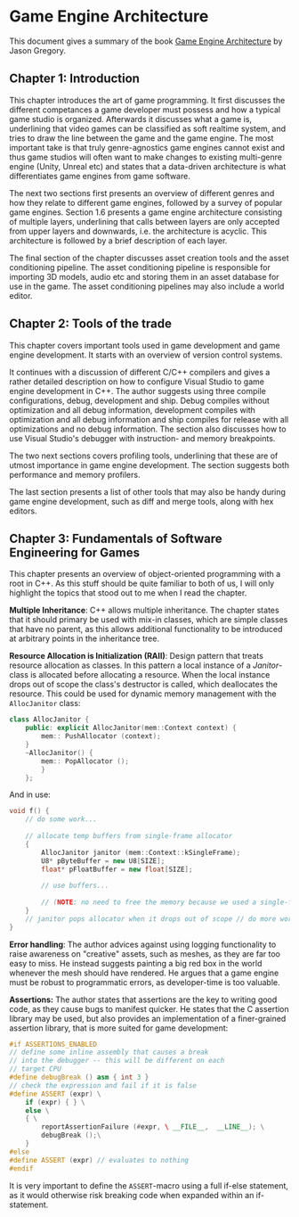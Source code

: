 # Game Engine Architecture
This document gives a summary of the book [Game Engine Architecture](https://aub-primo.hosted.exlibrisgroup.com:443/desktop:Samlet:AUB01_ALEPH002011881) by Jason Gregory.

## Chapter 1: Introduction
This chapter introduces the art of game programming. It first discusses the different competances a game developer must possess and how a typical game studio is organized. Afterwards it discusses what a game is, underlining that video games can be classified as soft realtime system, and tries to draw the line between the game and the game engine. The most important take is that truly genre-agnostics game engines cannot exist and thus game studios will often want to make changes to existing multi-genre engine (Unity, Unreal etc) and states that a data-driven architecture is what differentiates game engines from game software. 

The next two sections first presents an overview of different genres and how they relate to different game engines, followed by a survey of popular game engines. Section 1.6 presents a game engine architecture consisting of multiple layers, underlining that calls between layers are only accepted from upper layers and downwards, i.e. the architecture is acyclic. This architecture is followed by a brief description of each layer.

The final section of the chapter discusses asset creation tools and the asset conditioning pipeline. The asset conditioning pipeline is responsible for importing 3D models, audio etc and storing them in an asset database for use in the game. The asset conditioning pipelines may also include a world editor.

## Chapter 2: Tools of the trade
This chapter covers important tools used in game development and game engine development. It starts with an overview of version control systems. 

It continues with a discussion of different C/C++ compilers and gives a rather detailed description on how to configure Visual Studio to game engine development in C++. The author suggests using three compile configurations, debug, development and ship. Debug compiles without optimization and all debug information, development compiles with optimization and all debug information and ship compiles for release with all optimizations and no debug information. The section also discusses how to use Visual Studio's debugger with instruction- and memory breakpoints.

The two next sections covers profiling tools, underlining that these are of utmost importance in game engine development. The section suggests both performance and memory profilers.

The last section presents a list of other tools that may also be handy during game engine development, such as diff and merge tools, along with hex editors.

## Chapter 3: Fundamentals of Software Engineering for Games
This chapter presents an overview of object-oriented programming with a root in C++. As this stuff should be quite familiar to both of us, I will only highlight the topics that stood out to me when I read the chapter.

**Multiple Inheritance**: C++ allows multiple inheritance. The chapter states that it should primary be used with mix-in classes, which are simple classes that have no parent, as this allows additional functionality to be introduced at arbitrary points in the inheritance tree.

**Resource Allocation is Initialization (RAII)**: Design pattern that treats resource allocation as classes. In this pattern a local instance of a *Janitor*-class is allocated before allocating a resource. When the local instance drops out of scope the class's destructor is called, which deallocates the resource. This could be used for dynamic memory management with the `AllocJanitor` class:
```C++ 
class AllocJanitor { 
    public: explicit AllocJanitor(mem::Context context) { 
        mem:: PushAllocator (context);
    } 
    ~AllocJanitor() { 
        mem:: PopAllocator (); 
        }
    };
```
And in use:
```C++
void f() { 
    // do some work...
    
    // allocate temp buffers from single-frame allocator 
    { 
        AllocJanitor janitor (mem::Context::kSingleFrame);
        U8* pByteBuffer = new U8[SIZE];
        float* pFloatBuffer = new float[SIZE];
        
        // use buffers...
        
        // (NOTE: no need to free the memory because we used a single-frame allocator) 
    } 
    // janitor pops allocator when it drops out of scope // do more work...
}
```

**Error handling**: The author advices against using logging functionality to raise awareness on "creative" assets, such as meshes, as they are far too easy to miss. He instead suggests painting a big red box in the world whenever the mesh should have rendered. He argues that a game engine must be robust to programmatic errors, as developer-time is too valuable.

**Assertions:** The author states that assertions are the key to writing good code, as they cause bugs to manifest quicker. He states that the C assertion library may be used, but also provides an implementation of a finer-grained assertion library, that is more suited for game development:
```C++
#if ASSERTIONS_ENABLED
// define some inline assembly that causes a break
// into the debugger -- this will be different on each
// target CPU
#define debugBreak () asm { int 3 } 
// check the expression and fail if it is false 
#define ASSERT (expr) \
    if (expr) { } \
    else \
    { \
        reportAssertionFailure (#expr, \ __FILE__,  __LINE__); \
        debugBreak ();\
    }
#else 
#define ASSERT (expr) // evaluates to nothing 
#endif
```
It is very important to define the `ASSERT`-macro using a full if-else statement, as it would otherwise risk breaking code when expanded within an if-statement.